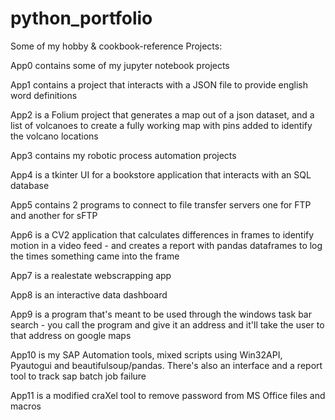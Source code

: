 # python_portfolio
Some of my hobby & cookbook-reference Projects:

App0 contains some of my jupyter notebook projects

App1 contains a project that interacts with a JSON file to provide english word definitions

App2 is a Folium project that generates a map out of a json dataset, and a list of volcanoes to create a fully working map with pins added to identify the volcano locations

App3 contains my robotic process automation projects

App4 is a tkinter UI for a bookstore application that interacts with an SQL database

App5 contains 2 programs to connect to file transfer servers one for FTP and another for sFTP

App6 is a CV2 application that calculates differences in frames to identify motion in a video feed - and creates a report with pandas dataframes to log the times something came into the frame

App7 is a realestate webscrapping app

App8 is an interactive data dashboard

App9 is a program that's meant to be used through the windows task bar search - you call the program and give it an address and it'll take the user to that address on google maps

App10 is my SAP Automation tools, mixed scripts using Win32API, Pyautogui and beautifulsoup/pandas.  There's also an interface and a report tool to track sap batch job failure

App11 is a modified craXel tool to remove password from MS Office files and macros
